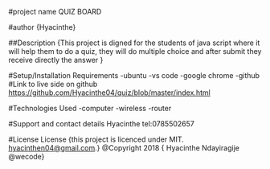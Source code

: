#project name
QUIZ BOARD

#author
 {Hyacinthe}

##Description
{This project is digned for the students of java script where it will help them to do a quiz, they will do multiple choice and after submit they receive directly the answer }

#Setup/Installation Requirements
-ubuntu
-vs code
-google chrome
-github
#Link to live side on github
https://github.com/Hyacinthe04/quiz/blob/master/index.html

#Technologies Used
-computer
-wireless
-router

#Support and contact details
Hyacinthe  tel:0785502657

#License
License {this project is licenced under MIT. hyacinthen04@gmail.com.} @Copyright 2018 { Hyacinthe Ndayiragije @wecode} 
